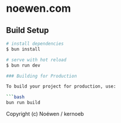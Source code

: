# noewen.com

## Build Setup

```bash
# install dependencies
$ bun install

# serve with hot reload
$ bun run dev

### Building for Production

To build your project for production, use:

```bash
bun run build
```

Copyright (c) Noéwen / kernoeb

